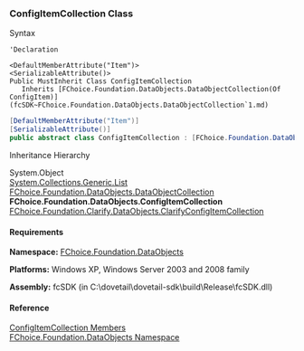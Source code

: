 ﻿### ConfigItemCollection Class

Syntax

```vbnet
'Declaration

<DefaultMemberAttribute("Item")>
<SerializableAttribute()>
Public MustInherit Class ConfigItemCollection 
   Inherits [FChoice.Foundation.DataObjects.DataObjectCollection(Of ConfigItem)](fcSDK~FChoice.Foundation.DataObjects.DataObjectCollection`1.md)
```

```csharp
[DefaultMemberAttribute("Item")]
[SerializableAttribute()]
public abstract class ConfigItemCollection : [FChoice.Foundation.DataObjects.DataObjectCollection<ConfigItem>](fcSDK~FChoice.Foundation.DataObjects.DataObjectCollection`1.md) 
```

Inheritance Hierarchy

System.Object  
[System.Collections.Generic.List<T>](#)  
[FChoice.Foundation.DataObjects.DataObjectCollection<T>](fcSDK~FChoice.Foundation.DataObjects.DataObjectCollection`1.md)  
**FChoice.Foundation.DataObjects.ConfigItemCollection**  
[FChoice.Foundation.Clarify.DataObjects.ClarifyConfigItemCollection](fcSDK~FChoice.Foundation.Clarify.DataObjects.ClarifyConfigItemCollection.md)  

#### Requirements

**Namespace:** [FChoice.Foundation.DataObjects](fcSDK~FChoice.Foundation.DataObjects_namespace.md)

**Platforms:** Windows XP, Windows Server 2003 and 2008 family

**Assembly:** fcSDK (in C:\\dovetail\\dovetail-sdk\\build\\Release\\fcSDK.dll)

#### Reference

[ConfigItemCollection Members](fcSDK~FChoice.Foundation.DataObjects.ConfigItemCollection_members.md)  
[FChoice.Foundation.DataObjects Namespace](fcSDK~FChoice.Foundation.DataObjects_namespace.md)